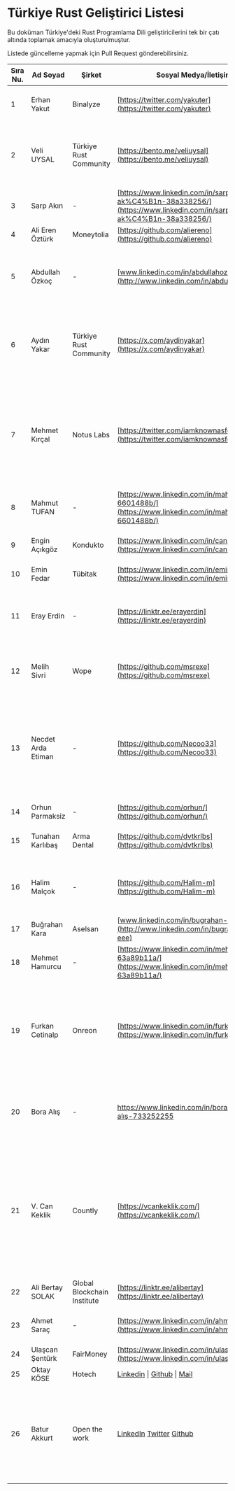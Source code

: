 # Türkiye Rust Geliştirici Listesi

Bu doküman Türkiye'deki Rust Programlama Dili geliştiricilerini tek bir çatı altında toplamak amacıyla oluşturulmuştur.

Listede güncelleme yapmak için Pull Request gönderebilirsiniz.


| Sıra Nu. | Ad Soyad           | Şirket                      | Sosyal Medya/İletişim                                                                                          | Açıklama                                                                                                                                                                                                                                                                                                                                                                                   |
| -------- | ------------------ | --------------------------- | -------------------------------------------------------------------------------------------------------------- | ------------------------------------------------------------------------------------------------------------------------------------------------------------------------------------------------------------------------------------------------------------------------------------------------------------------------------------------------------------------------------------------ |
| 1        | Erhan Yakut        | Binalyze                    | [https://twitter.com/yakuter](https://twitter.com/yakuter)                                                     | Rust bilmiyorum ama öğrenmeye hevesliyim. Örnek kayıt olması için ekledim kendimi :)                                                                                                                                                                                                                                                                                                       |
| 2        | Veli UYSAL         | Türkiye Rust Community      | [https://bento.me/veliuysal](https://bento.me/veliuysal)                                                       | Rust ile eğitimler veriyorum ve yazılar yazıyorum. Blockchain ve Backend tarafında projeler geliştiriyorum. Şu an sistem, network ve siber güvenlik tarafında kendimi geliştiriyorum.                                                                                                                                                                                                      |
| 3        | Sarp Akın          | \-                          | [https://www.linkedin.com/in/sarp-ak%C4%B1n-38a338256/](https://www.linkedin.com/in/sarp-ak%C4%B1n-38a338256/) | 18 yaşındayım ve üniversite sınavına hazırlanıyorum.                                                                                                                                                                                                                                                                                                                                       |
| 4        | Ali Eren Öztürk    | Moneytolia                  | [https://github.com/aliereno](https://github.com/aliereno)                                                     | Backend Developer | Rust'ta Başlangıç/Hobi seviyesindeyim.                                                                                                                                                                                                                                                                                                                                 |
| 5        | Abdullah Özkoç     | \-                          | [www.linkedin.com/in/abdullahozkoc](http://www.linkedin.com/in/abdullahozkoc)                                  | Rust'ı yaklaşık iki sene önce öğrenmeye başladım. Rust'ı detaylı öğrenmeye devam ederken ufak tefek projeler de geliştirdim. Rust ile backend ve blockchain tarafında uzmanlaşmaya çalışıyorum                                                                                                                                                                                             |
| 6        | Aydın Yakar        | Türkiye Rust Community      | [https://x.com/aydinyakar](https://x.com/aydinyakar)                                                           | Bir proje de kullanma şansı buldum, eğitime devam ediyorum. Aynı zamanda bilgi ve birikimimizi genç arkadaşlara aktarmak için hocamla birlikte Özgür Yazılım Kış kampında Rust 101 sınıfı açacağız.                                                                                                                                                                                        |
| 7        | Mehmet Kırçal      | Notus Labs                  | [https://twitter.com/iamknownasfesal](https://twitter.com/iamknownasfesal)                                     | Rust'ı 1.5 yıl önce, Notus'un consensus ve sanal makinesini performant ve güvenli bir şekilde yazmak için öğrenmeye başladım. Şu anda browser networking/extension sandboxing ve sanal makine optimizasyonları üzerinde hem araştırma yapıyorum hem de geliştiriyorum. Bir de Rust Community'si kurma hedefim var :)                                                                       |
| 8        | Mahmut TUFAN       | \-                          | [https://www.linkedin.com/in/mahmut-tufan-6601488b/](https://www.linkedin.com/in/mahmut-tufan-6601488b/)       | Yaklaşık 6 aydır hobi olarak ilgileniyorum. Frontend , backend ve embedded için kendimi geliştiriyorum.                                                                                                                                                                                                                                                                                    |
| 9        | Engin Açıkgöz      | Kondukto                    | [https://www.linkedin.com/in/canack/](https://www.linkedin.com/in/canack/)                                     | Aktif Go geliştiriciyim, daha performanslı ve verimli programlar üretmek için 1 senedir Rust kullanıyorum.                                                                                                                                                                                                                                                                                 |
| 10       | Emin Fedar         | Tübitak                     | [https://www.linkedin.com/in/eminfedar/](https://www.linkedin.com/in/eminfedar/)                               | 2 yıldır Rust ile yazılım geliştiriyorum.                                                                                                                                                                                                                                                                                                                                                  |
| 11       | Eray Erdin         | \-                          | [https://linktr.ee/erayerdin](https://linktr.ee/erayerdin)                                                     | Yaklaşık 3 senedir gamedev, backend, tooling ve desktop için kullanıyorum. Schrödinger's Watermelon isimli Youtube kanalında Rust ile ilgili videolar yaptım/yapıyorum. :)                                                                                                                                                                                                                 |
| 12       | Melih Sivri        | Wope                        | [https://github.com/msrexe](https://github.com/msrexe)                                                         | Asıl alanım Go ile geliştirme üzerine. Ancak son zamanlarda sistem programlama amacıyla rust öğreniyorum                                                                                                                                                                                                                                                                                   |
| 13       | Necdet Arda Etiman | \-                          | [https://github.com/Necoo33](https://github.com/Necoo33)                                                       | Full-Stack Developer. Actix-web ile ubuntu 22 + cyberpanel + litespeed kullanarak website deployladım ve şu an müteaddid yazılım dillerini sisteminize göre yüklemeye imkan sağlayan açık kaynaklı olacak bir rust projesi üzerinde çalışıyorum. Bunun haricinde ciddî olarak node.js developer'lığı da yapıyorum.                                                                         |
| 14       | Orhun Parmaksiz    | \-                          | [https://github.com/orhun/](https://github.com/orhun/)                                                         | I just like open source.                                                                                                                                                                                                                                                                                                                                                                   |
| 15       | Tunahan Karlıbaş   | Arma Dental                 | [https://github.com/dvtkrlbs](https://github.com/dvtkrlbs)                                                     | 2 yılı profesyonel olmak üzere 3-4 yıldır Rust ile geliştirme yapıyorum çoğunlukla backend üzerine                                                                                                                                                                                                                                                                                         |
| 16       | Halim Malçok       | \-                          | [https://github.com/Halim-m](https://github.com/Halim-m)                                                       | Junior backend developerım. Yaklaşık bir yıldır rust'ı akıllı kontrat geliştirmekte kullanıyorum. Üniversitemin blok zinciri topluluğunda rust üzerine bir ekip yetiştiriyorum.                                                                                                                                                                                                            |
| 17       | Buğrahan Kara      | Aselsan                     | [www.linkedin.com/in/bugrahan-kara-eee](http://www.linkedin.com/in/bugrahan-kara-eee)                          | C++ kullanım alanını Rust ile geliştirmek üzere çalışmalara devam ediyorum.                                                                                                                                                                                                                                                                                                                |
| 18       | Mehmet Hamurcu     | \-                          | [https://www.linkedin.com/in/mehmet-h-63a89b11a/](https://www.linkedin.com/in/mehmet-h-63a89b11a/)             | 1 yıldır Rust ile blockchain alanında yazılım geliştiriyorum.                                                                                                                                                                                                                                                                                                                              |
| 19       | Furkan Cetinalp    | Onreon                      | [https://www.linkedin.com/in/furkancetinalp/](https://www.linkedin.com/in/furkancetinalp/)                     | Yaklaşık 1.5 yıldır Rust dili ile ilgili kendimi geliştirmekteyim. Aynı zamanda Blokzincir uygulamaları ile de uğraşmaktayım. Asıl alanım C# ile e-ticaret entegrasyonları olmasına karşın hedefim e-ticaret ile ilgili bütün entegrasyonları Rust dili ile yazmak ve mikroservisler geliştirmektir.                                                                                       |
| 20       | Bora Alış          | \-                          | https://www.linkedin.com/in/bora-alış-733252255                                                                | 1.5 senedir backend tarafında c++ ve python üzerine kendimi eğitmekteyim. Rust kısmında blockchain ve backend uygulamaları üzerine çalışmalar ve doküman araştırmaları yapmaktayım.                                                                                                                                                                                                        |
| 21       | V. Can Keklik      | Countly                     | [https://vcankeklik.com/](https://vcankeklik.com/)                                                             | 7+ senedir çeşitli dilleri ve araçları kullanarak geliştirme yapıyorum. Ağırlıklı olarak JavaScript ve TypeScript ile çalışıyorum. 2023'ün başında Rust ile bir database yazmaya başladım. Amacım Rust'ı pratik yaparak öğrenmekti, belli bir seviyeye ulaştım. İlgilenen olursa linki takip ederek ulaşabilir: [https://github.com/lykia-rs/lykiadb](https://github.com/lykia-rs/lykiadb) |
| 22       | Ali Bertay SOLAK   | Global Blockchain Institute | [https://linktr.ee/alibertay](https://linktr.ee/alibertay)                                                     | Rust ile blockchain ve backend uygulamaları geliştiriyorum.                                                                                                                                                                                                                                                                                                                                |
| 23       | Ahmet Saraç        | \-                          | [https://www.linkedin.com/in/ahmetsarac99/](https://www.linkedin.com/in/ahmetsarac99/)                         | Şu an wannabe konumundayım. C geçmişim var şu an Rust kitabından öğrenmeye devam ediyorum.                                                                                                                                                                                                                                                                                                 |
| 24       | Ulaşcan Şentürk    | FairMoney                   | [https://www.linkedin.com/in/ulascansenturk/](https://www.linkedin.com/in/ulascansenturk/)                     | Golang & Ruby & Rust Experienced in Fintech                                                                                                                                                                                                                                                                                                                                                |
| 25     | Oktay KÖSE             | Hotech                                            | [Linkedin](https://www.linkedin.com/in/oktaykose/) \| [Github](https://github.com/okoseisback) \| [Mail](mailto:okoseisback@gmail.com)                                                                                               | +1 Yıl                                                                                                                                                                                                        |
| 26 | Batur Akkurt | Open the work | [LinkedIn](https://www.linkedin.com/in/ta2ulk/) [Twitter](https://twitter.com/ta2ulk) [Github](https://github.com/batur) | Henüz Rust üstünde hakimiyetim yok, ancak 4 yıldan fazladır Frontend(Next.js/React/React-Native) alanında çalışıyorum. Son bir yıldır da Node.js üstüne kafa patlatıyorum. Teknik uğraşların yanı sıra proje yönetimi, CI/CD süreçleri ve ekip liderliği konularıyla haşır neşir olmaya çalışıyorum. |

